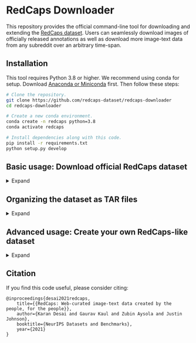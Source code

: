 # RedCaps Downloader

This repository provides the official command-line tool for downloading and extending the [RedCaps dataset](https://openreview.net/forum?id=VjJxBi1p9zh).
Users can seamlessly download images of officially released annotations as well as download more image-text data from any subreddit over an arbitrary time-span.

## Installation

This tool requires Python 3.8 or higher. We recommend using conda for setup.
Download [Anaconda or Miniconda](https://conda.io/docs/user-guide/install/download.html) first.
Then follow these steps:

```bash
# Clone the repository.
git clone https://github.com/redcaps-dataset/redcaps-downloader
cd redcaps-downloader

# Create a new conda environment.
conda create -n redcaps python=3.8
conda activate redcaps

# Install dependencies along with this code.
pip install -r requirements.txt
python setup.py develop
```

## Basic usage: Download official RedCaps dataset

<details>
<summary> Expand </summary>

We expect most users will only require this functionality.
Follow these steps to download the official RedCaps annotations and images
and arrange all the data in recommended directory structure:

```text
/path/to/redcaps/
├── annotations/
│   ├── abandoned_2017.json
│   ├── abandoned_2017.json
│   ├── ...
│   ├── itookapicture_2019.json
│   ├── itookapicture_2020.json
│   ├── <subreddit>_<year>.json
│   └── ...
│
└── images/
    ├── abandoned/
    │   ├── guli1.jpg
    |   └── ...
    │
    ├── itookapicture/
    │   ├── 1bd79.jpg
    |   └── ...
    │
    ├── <subreddit>/
    │   ├── <image_id>.jpg
    │   ├── ...
    └── ...
```

1. Create an empty directory and symlink it relative to this code directory:
    ```bash
    cd redcaps-downloader

    # Edit path here:
    mkdir -p /path/to/redcaps
    ln -s /path/to/redcaps ./datasets/redcaps
    ```

2. Download official RedCaps annotations from Dropbox and unzip them.
    ```bash
    cd datasets/redcaps
    wget https://www.dropbox.com/s/cqtdpsl4hewlli1/redcaps_v1.0_annotations.zip?dl=1
    unzip redcaps_v1.0_annotations.zip
    ```

3. Download images by using `redcaps download-imgs` command (for a single annotation file).
    ```bash
    for ann_file in ./datasets/redcaps/annotations/*.json; do
        redcaps download-imgs -a $ann_file --save-to path/to/images --resize 512 -j 4
        # Set --resize -1 to turn off resizing shorter edge (saves disk space).
    done
    ```
    Parallelize download by changing `-j`. RedCaps images are sourced from Reddit,
    Imgur and Flickr, each have their own request limits. This code contains
    approximate sleep intervals to manage them. Use multiple machines (= different
    IP addresses) or a cluster to massively parallelize downloading.

That's it, you are all set to use RedCaps!

</details>

## Organizing the dataset as TAR files

<details>
<summary> Expand </summary>

If you wish to use this dataset to train large vision-language models like
[CLIP](https://arxiv.org/abs/2103.00020), we recommend arranging the dataset as
TAR files of images and JSON annotations (subreddit name and caption),
in a format compatible with [PyTorch Webdataset](https://github.com/webdataset/webdataset).

This command converts **all** downloaded annotations and images to TAR files
containing 1000 image-text pairs, skipping instances whose images were missing:

```
for ann in datasets/redcaps/annotations/*.json; do
  python scripts/make_tarfiles.py --input $ann \
    --image-dir datasets/redcaps/images --output-dir datasets/redcaps/tarfiles
done
```

</details>

## Advanced usage: Create your own RedCaps-like dataset

<details>
<summary> Expand </summary>

Apart from downloading the officially released dataset, this tool supports
downloading image-text data from any subreddit – you can reproduce the entire
collection pipeline as well as create your own _variant_ of RedCaps! Here,
we show how to collect annotations from [`r/roses`](https://reddit.com/r/roses)
(2020) as an example. Follow these steps for any subreddit and years.

### Additional one-time setup instructions

RedCaps annotations are extracted from image post metadata, which are served by
the Pushshift API and official Reddit API. These APIs are authentication-based,
and one must sign up for developer access to obtain API keys (one-time setup):

1. Copy `./credentials.template.json` to `./credentials.json`. Its contents are
   as follows:
    ```json
    {
        "reddit": {
            "client_id": "Your client ID here",
            "client_secret": "Your client secret here",
            "username": "Your Reddit username here",
            "password": "Your Reddit password here",
            "user_agent": "<username>: <device name>"
        },
        "imgur": {
            "client_id": "Your client ID here",
            "client_secret": "Your client secret here"
        }
    }
    ```

2. Register a [new Reddit app here](https://www.reddit.com/prefs/apps). Reddit
   will provide a _Client ID_ and _Client Secret_ tokens - fill them in
   `./credentials.json`. For more details, refer to the
   [Reddit OAuth2 wiki](https://github.com/reddit-archive/reddit/wiki/OAuth2).
   Enter your Reddit account name and password in `./credentials.json`. Set
    _User Agent_ to anything and keep it unchanged (e.g. your name).

3. Register a new Imgur App [by following instructions here](https://apidocs.imgur.com/).
   Fill the provided _Client ID_ and _Client Secret_ in `./credentials.json`.

4. Download pre-trained weights of an [NSFW detection model](https://github.com/gantman/nsfw_model).
    ```bash
    wget https://s3.amazonaws.com/nsfwdetector/nsfw.299x299.h5 -P ./datasets/redcaps/models
    ```

### Data collection from [`r/roses`](https://reddit.com/r/roses) (2020)

1. **`download-anns`:** Dowload annotations of image posts made in a single month
   (e.g. January).
    ```bash
    redcaps download-anns --subreddit roses --month 2020-01 -o ./datasets/redcaps/annotations

    # Similarly, download annotations for all months of 2020:
    for ((month = 1; month <= 12; month += 1)); do
        redcaps download-anns --subreddit roses --month 2020-$month -o ./datasets/redcaps/annotations
    done
    ```
    - **NOTE:** You may not get _all_ the annotations present in official release
      as some of them may have disappeared (deleted) over time. After this step,
      the dataset directory would contain 12 annotation files:
    ```text
        ./datasets/redcaps/
        └── annotations/
            ├── roses_2020-01.json
            ├── roses_2020-02.json
            ├── ...
            └── roses_2020-12.json
    ```

2. **`merge`:** Merge all the monthly annotation files into a single file.
    ```bash
    redcaps merge ./datasets/redcaps/annotations/roses_2020-* \
        -o ./datasets/redcaps/annotations/roses_2020.json --delete-old
    ```
    - `--delete-old` will remove individual files after merging. After this
      step, the merged file will replace individual monthly files:
    ```text
        ./datasets/redcaps/
        └── annotations/
            └── roses_2020.json
    ```

3. **`download-imgs`:** Download all images for this annotation file. This step
   is same as (3) in basic usage.
    ```bash
    redcaps download-imgs --annotations ./datasets/redcaps/annotations/roses_2020.json \
        --resize 512 -j 4 -o ./datasets/redcaps/images --update-annotations
    ```
   - `--update-annotations` removes annotations whose images were not downloaded.

4. **`filter-words`:** Filter all instances whose captions contain potentially
   harmful language. Any caption containing one of the
   [400 blocklisted words](https://github.com/LDNOOBW/List-of-Dirty-Naughty-Obscene-and-Otherwise-Bad-Words)
   will be removed. This command modifies the annotation file in-place and
   deletes the corresponding images from disk.
    ```bash
    redcaps filter-words --annotations ./datasets/redcaps/annotations/roses_2020.json \
        --images ./datasets/redcaps/images
    ```

5. **`filter-nsfw`:** Remove all instances having images that are flagged by an
   [off-the-shelf NSFW detector](https://github.com/gantman/nsfw-model). This
   command also modifies the annotation file in-place and deletes the corresponding
   images from disk.
    ```bash
    redcaps filter-nsfw --annotations ./datasets/redcaps/annotations/roses_2020.json \
        --images ./datasets/redcaps/images \
        --model ./datasets/redcaps/models/nsfw.299x299.h5
    ```

5. **`filter-faces`:** Remove all instances having images with faces detected by an
   [off-the-shelf face detector](https://github.com/redcaps-dataset/pytorch-retinaface).
   This command also modifies the annotation file in-place and deletes the
   corresponding images from disk.
    ```bash
    redcaps filter-faces --annotations ./datasets/redcaps/annotations/roses_2020.json \
        --images ./datasets/redcaps/images  # Model weights auto-downloaded
    ```

6. **`validate`:** All the above steps create a single annotation file (and downloads
   images) similar to official RedCaps annotations. To double-check this, run the
   following command and expect no errors to be printed.
    ```bash
    redcaps validate --annotations ./datasets/redcaps/annotations/roses_2020.json
    ```

</details>

## Citation

If you find this code useful, please consider citing:

```text
@inproceedings{desai2021redcaps,
    title={{RedCaps: Web-curated image-text data created by the people, for the people}},
    author={Karan Desai and Gaurav Kaul and Zubin Aysola and Justin Johnson},
    booktitle={NeurIPS Datasets and Benchmarks},
    year={2021}
}
```
